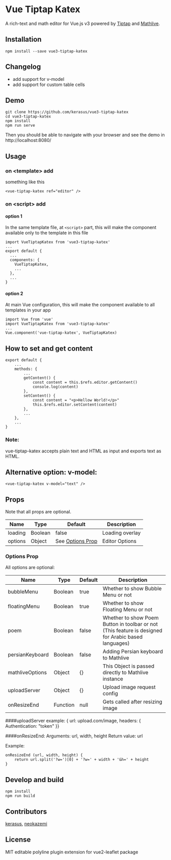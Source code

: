 # Vue Tiptap Katex

A rich-text and math editor for Vue.js v3 powered by [Tiptap](https://www.npmjs.com/package/tiptap) and [Mathlive](https://www.npmjs.com/package/mathlive).

## Installation

    npm install --save vue3-tiptap-katex

## Changelog
- add support for v-model
- add support for custom table cells


## Demo

    git clone https://github.com/kerasus/vue3-tiptap-katex
    cd vue3-tiptap-katex
    npm install
    npm run serve

Then you should be able to navigate with your browser and see the demo in http://localhost:8080/

## Usage

### on &lt;template&gt; add

something like this

    <vue-tiptap-katex ref="editor" />

### on &lt;script&gt; add

#### option 1

In the same template file, at `<script>` part, this will make the component available only to the template in this file

    import VueTiptapKatex from 'vue3-tiptap-katex'
    ...
    export default {
      ...
      components: {
        VueTiptapKatex,
        ...
      },
      ...
    }

#### option 2


At main Vue configuration, this will make the component available to all templates in your app

    import Vue from 'vue'
    import VueTiptapKatex from 'vue3-tiptap-katex'
    ...
    Vue.component('vue-tiptap-katex', VueTiptapKatex)

## How to set and get content
    export default {
        ...
        methods: {
            ...
            getContent() {
                const content = this.$refs.editor.getContent()
                console.log(content)
            },
            setContent() {
                const content = "<p>Hellow World!</p>"
                this.$refs.editor.setContent(content)
            },
            ...
        },
        ...
    }

### Note:
vue-tiptap-katex accepts plain text and HTML as input and exports text as HTML.

## Alternative option: v-model:

    <vue-tiptap-katex v-model="text" />

## Props
Note that all props are optional.


| Name         | Type    | Default                           | Description                 |
|--------------|---------|-----------------------------------|-----------------------------|
| loading      | Boolean | false                             | Loading overlay             |
| options      | Object  | See [Options Prop](#options-prop) | Editor Options              |

### Options Prop

All options are optional:

| Name            | Type     | Default | Description                                                                                         |
|-----------------|----------|---------|-----------------------------------------------------------------------------------------------------|
| bubbleMenu      | Boolean  | true    | Whether to show Bubble Menu or not                                                                  |
| floatingMenu    | Boolean  | true    | Whether to show Floating Menu or not                                                                |
| poem            | Boolean  | false   | Whether to show Poem Button in toolbar or not (This feature is designed for Arabic based languages) |
| persianKeyboard | Boolean  | false   | Adding Persian keyboard to Mathlive                                                                 |
| mathliveOptions | Object   | {}      | This Object is passed directly to Mathlive instance                                                 |
| uploadServer    | Object   | {}      | Upload image request config                                                                         |
| onResizeEnd     | Function | null    | Gets called after resizing image                                                                    |


####uploadServer example:
    { url: upload.com/image, headers: { Authentication: "token" }}

####onResizeEnd:
Arguments: url, width, height
Return value: url

Example:

    onResizeEnd (url, width, height) {
        return url.split('?w=')[0] + '?w=' + width + '&h=' + height
    }

## Develop and build

    npm install
    npm run build

## Contributors

[kerasus](https://github.com/kerasus/),
[neokazemi](https://github.com/neokazemi/)


## License

MIT
editable polyline plugin extension for vue2-leaflet package
